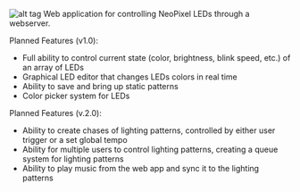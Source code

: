 ![alt tag](https://raw.github.com/cmowenby/Neo-Serv/master/design/Logo.png)
Web application for controlling NeoPixel LEDs through a webserver.

Planned Features (v1.0):
  - Full ability to control current state (color, brightness, blink speed, etc.) of an array of LEDs
  - Graphical LED editor that changes LEDs colors in real time
  - Ability to save and bring up static patterns
  - Color picker system for LEDs
  
Planned Features (v.2.0):
  - Ability to create chases of lighting patterns, controlled by either user trigger or a set global tempo
  - Ability for multiple users to control lighting patterns, creating a queue system for lighting patterns
  - Ability to play music from the web app and sync it to the lighting patterns
